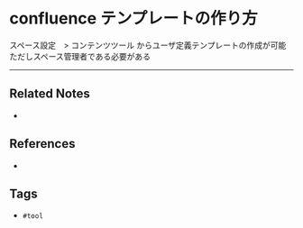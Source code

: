 # confluence テンプレートの作り方
スペース設定　> コンテンツツール からユーザ定義テンプレートの作成が可能
ただしスペース管理者である必要がある

---
## Related Notes
- 

## References
- 

## Tags
- `#tool` 